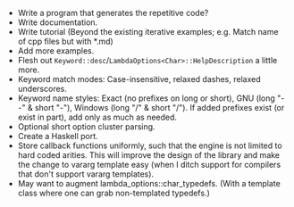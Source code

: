 * Write a program that generates the repetitive code?
* Write documentation.
* Write tutorial (Beyond the existing iterative examples; e.g. Match name of cpp files but with *.md)
* Add more examples.
* Flesh out `Keyword::desc`/`LambdaOptions<Char>::HelpDescription` a little more.
* Keyword match modes: Case-insensitive, relaxed dashes, relaxed underscores.
* Keyword name styles: Exact (no prefixes on long or short), GNU (long "--" & short "-"), Windows (long "/" & short "/"). If added prefixes exist (or exist in part), add only as much as needed.
* Optional short option cluster parsing.
* Create a Haskell port.
* Store callback functions uniformly, such that the engine is not limited to hard coded arities. This will improve the design of the library and make the change to vararg template easy (when I ditch support for compilers that don't support vararg templates).
* May want to augment lambda_options::char_typedefs. (With a template class where one can grab non-templated typedefs.)
